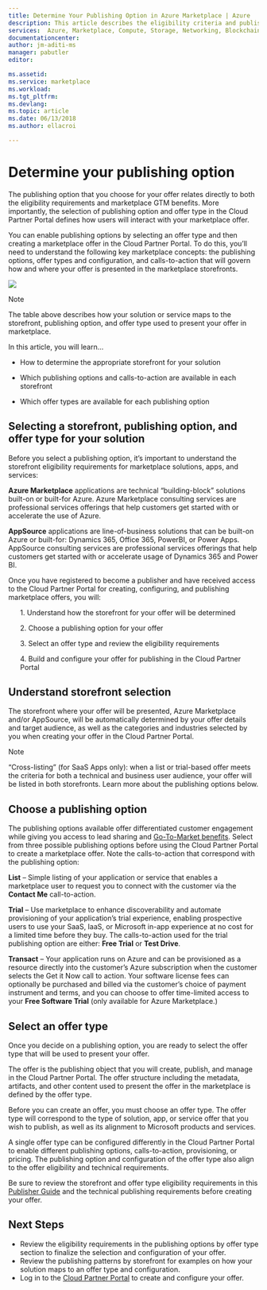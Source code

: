 ```yaml
---  
title: Determine Your Publishing Option in Azure Marketplace | Azure
description: This article describes the eligibility criteria and publishing requirements partners trying to understand how to publish apps to the Azure Marketplace.
services:  Azure, Marketplace, Compute, Storage, Networking, Blockchain, Security
documentationcenter:
author: jm-aditi-ms
manager: pabutler
editor:

ms.assetid: 
ms.service: marketplace
ms.workload: 
ms.tgt_pltfrm: 
ms.devlang: 
ms.topic: article
ms.date: 06/13/2018
ms.author: ellacroi

---  
```

# Determine your publishing option
The publishing option that you choose for your offer relates directly to both the eligibility requirements and marketplace GTM benefits. More importantly, the selection of publishing option and offer type in the Cloud Partner Portal defines how users will interact with your marketplace offer.

You can enable publishing options by selecting an offer type and then creating a marketplace offer in the Cloud Partner Portal. To do this, you’ll need to understand the following key marketplace concepts: the publishing options, offer types and configuration, and calls-to-action that will govern how and where your offer is presented in the marketplace storefronts.

![](https://github.com/ellacroi/azure-docs-pr/blob/options-table/articles/marketplace/media/marketplace-publishers-guide/storefronts_options_table.png?raw=true)

>[!Note]
>The table above describes how your solution or service maps to the storefront, publishing option, and offer type used to present your offer in marketplace.


In this article, you will learn…
<ul><li>	How to determine the appropriate storefront for your solution </ul></li>
<ul><li>	Which publishing options and calls-to-action are available in each storefront </ul></li>
<ul><li>	Which offer types are available for each publishing option </ul></li>


## Selecting a storefront, publishing option, and offer type for your solution

Before you select a publishing option, it’s important to understand the storefront eligibility requirements for marketplace solutions, apps, and services:

**Azure Marketplace** applications are technical “building-block” solutions built-on or built-for Azure. Azure Marketplace consulting services are professional services offerings that help customers get started with or accelerate the use of Azure.

**AppSource** applications are line-of-business solutions that can be built-on Azure or built-for: Dynamics 365, Office 365, PowerBI, or Power Apps. AppSource consulting services are professional services offerings that help customers get started with or accelerate usage of Dynamics 365 and Power BI.

Once you have registered to become a publisher and have received access to the Cloud Partner Portal for creating, configuring, and publishing marketplace offers, you will:

<ul>1.	Understand how the storefront for your offer will be determined</ul>
<ul>2.	Choose a publishing option for your offer</ul>
<ul>3.	Select an offer type and review the eligibility requirements</ul>
<ul>4.	Build and configure your offer for publishing in the Cloud Partner Portal</il></ul>

## Understand storefront selection

The storefront where your offer will be presented, Azure Marketplace and/or AppSource, will be automatically determined by your offer details and target audience, as well as the categories and industries selected by you when creating your offer in the Cloud Partner Portal. 

>[!Note]
>“Cross-listing” (for SaaS Apps only): when a list or trial-based offer meets the criteria for both a technical and business user audience, your offer will be listed in both storefronts. Learn more about the publishing options below.

## Choose a publishing option

The publishing options available offer differentiated customer engagement while giving you access to lead sharing and [Go-To-Market benefits](https://partner.microsoft.com/en-US/reach-customers/gtm). Select from three possible publishing options before using the Cloud Partner Portal to create a marketplace offer. Note the calls-to-action that correspond with the publishing option:

**List** – Simple listing of your application or service that enables a marketplace user to request you to connect with the customer via the **Contact Me** call-to-action.

**Trial** – Use marketplace to enhance discoverability and automate provisioning of your application’s trial experience, enabling prospective users to use your SaaS, IaaS, or Microsoft in-app experience at no cost for a limited time before they buy. The calls-to-action used for the trial publishing option are either: **Free Trial** or **Test Drive**.

**Transact** – Your application runs on Azure and can be provisioned as a resource directly into the customer’s Azure subscription when the customer selects the Get it Now call to action. Your software license fees can optionally be purchased and billed via the customer’s choice of payment instrument and terms, and you can choose to offer time-limited access to your **Free Software Trial** (only available for Azure Marketplace.) 

## Select an offer type

Once you decide on a publishing option, you are ready to select the offer type that will be used to present your offer. 

The offer is the publishing object that you will create, publish, and manage in the Cloud Partner Portal. The offer structure including the metadata, artifacts, and other content used to present the offer in the marketplace is defined by the offer type.

Before you can create an offer, you must choose an offer type. The offer type will correspond to the type of solution, app, or service offer that you wish to publish, as well as its alignment to Microsoft products and services. 

A single offer type can be configured differently in the Cloud Partner Portal to enable different publishing options, calls-to-action, provisioning, or pricing. The publishing option and configuration of the offer type also align to the offer eligibility and technical requirements. 

Be sure to review the storefront and offer type eligibility requirements in this [Publisher Guide](https://docs.microsoft.com/en-us/azure/marketplace/marketplace-publishers-guide) and the technical publishing requirements before creating your offer.

## Next Steps

*	Review the eligibility requirements in the publishing options by offer type section to finalize the selection and configuration of your offer.
*	Review the publishing patterns by storefront for examples on how your solution maps to an offer type and configuration.
*	Log in to the [Cloud Partner Portal](https://cloudpartner.azure.com) to create and configure your offer.


